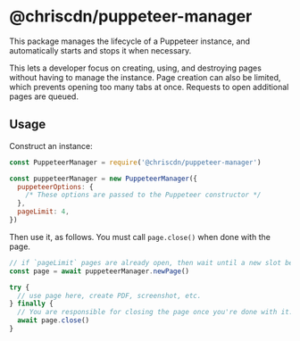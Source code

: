 # @chriscdn/puppeteer-manager

This package manages the lifecycle of a Puppeteer instance, and automatically starts and stops it when necessary.

This lets a developer focus on creating, using, and destroying pages without having to manage the instance. Page creation can also be limited, which prevents opening too many tabs at once. Requests to open additional pages are queued.

## Usage

Construct an instance:

```js
const PuppeteerManager = require('@chriscdn/puppeteer-manager')

const puppeteerManager = new PuppeteerManager({
  puppeteerOptions: {
    /* These options are passed to the Puppeteer constructor */
  },
  pageLimit: 4,
})
```

Then use it, as follows. You must call `page.close()` when done with the page.

```js
// if `pageLimit` pages are already open, then wait until a new slot becomes available
const page = await puppeteerManager.newPage()

try {
  // use page here, create PDF, screenshot, etc.
} finally {
  // You are responsible for closing the page once you're done with it.
  await page.close()
}
```
